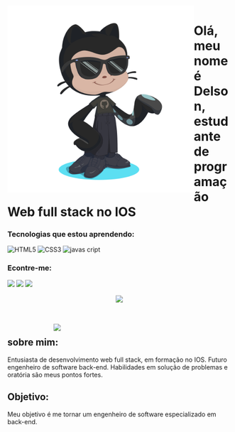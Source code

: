 <img align="left" src= "img/gato.png" widht="370px" height="420px"> 

# Olá, meu nome é Delson, estudante de programação Web full stack no IOS

### Tecnologias que estou aprendendo: 

![HTML5](https://img.shields.io/badge/html5-%23E34F26.svg?style=for-the-badge&logo=html5&logoColor=white)
![CSS3](https://img.shields.io/badge/css3-%231572B6.svg?style=for-the-badge&logo=css3&logoColor=white)
![javas cript](https://img.shields.io/badge/JavaScript-323330?style=for-the-badge&logo=javascript&logoColor=F7DF1E) 

### Econtre-me:

<a href="https://www.instagram.com/delsonpilar/?igshid=OGQ5ZDc2ODk2ZA%3D%3D" target="_blank"><img src="https://img.shields.io/badge/-Instagram-%23E4405F?style=for-the-badge&logo=instagram&logoColor=white" target="_blank"></a>
<a href="https://www.linkedin.com/in/delson-dubal-pilar-2132a32b3/" target="_blank"><img src="https://img.shields.io/badge/-LinkedIn-%230077B5?style=for-the-badge&logo=linkedin&logoColor=white" target="_blank"></a> 
<a href="malito:dubalpilardelson@gmail.com">
<img src="https://img.shields.io/badge/Gmail-D14836?style=for-the-badge&logo=gmail&logoColor=white">
</a>
<div align="center"> 

  
 <a href="https://github.com/MarquinCss/github-readme-stats"><img align="center" src="https://github-readme-stats.vercel.app/api/top-langs/?username=Delson16&layout=compact&theme=dark&hide_border=true" /></a> 

</img>

</div>
<br> <br>

<img src="https://raw.githubusercontent.com/MicaelliMedeiros/micaellimedeiros/master/image/computer-illustration.png" min-width="400px" max-width="400px" width="400px" align="right">

## sobre mim:
<p align="left"> 
Entusiasta de desenvolvimento web full stack, em formação no IOS. Futuro engenheiro de software back-end. Habilidades em solução de problemas e oratória são meus pontos fortes.
</p>

## Objetivo:
<p align="left">
 Meu objetivo é me tornar um engenheiro de software especializado em back-end.
</p>












</img>
